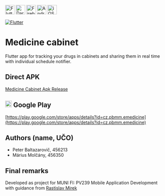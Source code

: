 <a href="https://flutter.dev" title="Flutter"><img src="https://github.com/get-icon/geticon/raw/master/icons/flutter.svg" alt="Flutter" width="30px" height="30px"></a>
<a href="https://dart.dev/" title="Dart"><img src="https://github.com/get-icon/geticon/raw/master/icons/dart.svg" alt="Dart" width="30px" height="30px"></a>
<a href="https://www.firebase.com/" title="Firebase"><img src="https://github.com/get-icon/geticon/raw/master/icons/firebase.svg" alt="Firebase" width="30px" height="30px"></a>
<a href="https://www.android.com/" title="Android"><img src="https://github.com/get-icon/geticon/raw/master/icons/android-icon.svg" alt="Android" width="30px" height="30px"></a>
<a href="https://www.apple.com/ios/" title="iOS"><img src="https://github.com/get-icon/geticon/raw/master/icons/ios.svg" alt="iOS" width="30px" height="30px"></a>

[![Flutter](https://github.com/NumBit/e-medicine/actions/workflows/flutter.yml/badge.svg)](https://github.com/NumBit/e-medicine/actions/workflows/flutter.yml)

# Medicine cabinet
Flutter app for tracking your drugs in cabinets and sharing them in real time with individual schedule notifier.

## Direct APK
<a href="https://github.com/NumBit/e-medicine/releases" title="Medicine Cabinet">Medicine Cabinet Apk Release</a>


## <a href="https://play.google.com/store" title="Google Play"><img src="https://github.com/get-icon/geticon/raw/master/icons/google-play-icon.svg" alt="Medicine Cabinet" width="21px" height="21px"></a> Google Play 
[https://play.google.com/store/apps/details?id=cz.pbmm.emedicine](https://play.google.com/store/apps/details?id=cz.pbmm.emedicine)

## Authors (name, UČO)
  - Peter Baltazarovič, 456213
  - Márius Molčány, 456350

## Final remarks
Developed as project for MUNI FI: PV239 Mobile Application Development with guidance from <a href="https://github.com/RastislavMirek" title="Rastislav Mirek">Rastislav Mirek</a>
